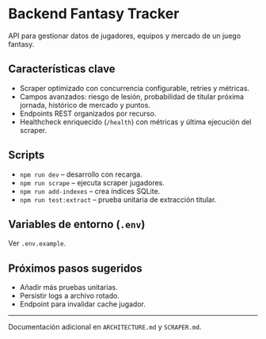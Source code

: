 # Backend Fantasy Tracker

API para gestionar datos de jugadores, equipos y mercado de un juego fantasy.

## Características clave
- Scraper optimizado con concurrencia configurable, retries y métricas.
- Campos avanzados: riesgo de lesión, probabilidad de titular próxima jornada, histórico de mercado y puntos.
- Endpoints REST organizados por recurso.
- Healthcheck enriquecido (`/health`) con métricas y última ejecución del scraper.

## Scripts
- `npm run dev` – desarrollo con recarga.
- `npm run scrape` – ejecuta scraper jugadores.
- `npm run add-indexes` – crea índices SQLite.
- `npm run test:extract` – prueba unitaria de extracción titular.

## Variables de entorno (`.env`)
Ver `.env.example`.

## Próximos pasos sugeridos
- Añadir más pruebas unitarias.
- Persistir logs a archivo rotado.
- Endpoint para invalidar cache jugador.

---
Documentación adicional en `ARCHITECTURE.md` y `SCRAPER.md`.

